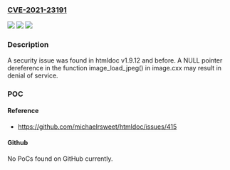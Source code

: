 ### [CVE-2021-23191](https://cve.mitre.org/cgi-bin/cvename.cgi?name=CVE-2021-23191)
![](https://img.shields.io/static/v1?label=Product&message=htmldoc&color=blue)
![](https://img.shields.io/static/v1?label=Version&message=Fixed%20in%20htmldoc%20v1.9.12%20and%20later.%20&color=brightgreen)
![](https://img.shields.io/static/v1?label=Vulnerability&message=CWE-476%20-%20NULL%20Pointer%20Dereference&color=brightgreen)

### Description

A security issue was found in htmldoc v1.9.12 and before. A NULL pointer dereference in the function image_load_jpeg() in image.cxx may result in denial of service.

### POC

#### Reference
- https://github.com/michaelrsweet/htmldoc/issues/415

#### Github
No PoCs found on GitHub currently.

